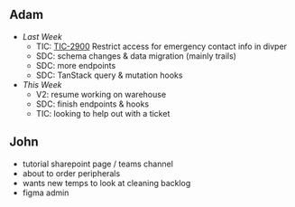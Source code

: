 ## Adam
- *Last Week*
	- TIC: [TIC-2900](https://ncparks-dbteam.atlassian.net/jira/servicedesk/projects/TIC/queues/custom/19/TIC-2900) Restrict access for emergency contact info in divper
	- SDC: schema changes & data migration (mainly trails)
	- SDC: more endpoints
	- SDC: TanStack query & mutation hooks
- *This Week*
	- V2: resume working on warehouse
	- SDC: finish endpoints & hooks
	- TIC: looking to help out with a ticket

## John
- tutorial sharepoint page / teams channel
- about to order peripherals
- wants new temps to look at cleaning backlog
- figma admin

